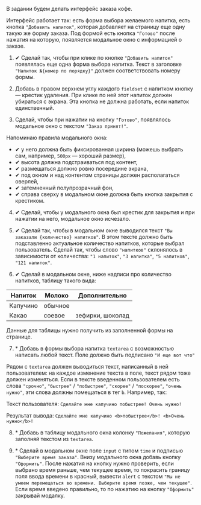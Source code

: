 В задании будем делать интерфейс заказа кофе.

Интерфейс работает так: есть форма выбора желаемого напитка, есть кнопка `"Добавить напиток"`, которая добавляет на страницу еще одну такую же форму заказа. Под формой есть кнопка `"Готово"` после нажатия на которую, появляется модальное окно с информацией о заказе.

1. ✔ Сделай так, чтобы при клике по кнопке `"Добавить напиток"` появлялась еще одна форма выбора напитка. Текст в заголовке `"Напиток №{номер по порядку}"` должен соответствовать номеру формы.

2. Добавь в правом верхнем углу каждого `fieldset` с напитком кнопку — крестик удаления. При клике по ней этот напиток должен убираться с экрана. Эта кнопка не должна работать, если напиток единственный.

3. Сделай, чтобы при нажатии на кнопку `"Готово"`, появлялось модальное окно с текстом `"Заказ принят!"`.

Напоминаю правила модального окна:

- ✔ у него должна быть фиксированная ширина (можешь выбрать сам, например, `500px` — хороший размер),
- ✔ высота должна подстраиваться под контент,
- ✔ размещаться должно ровно посередине экрана,
- ✔ под окном и над контентом страницы должен располагаться оверлей,
- ✔ затемненный полупрозрачный фон,
- ✔ справа сверху в модальном окне должна быть кнопка закрытия с крестиком.

4. ✔ Сделай, чтобы у модального окна был крестик для закрытия и при нажатии на него, модальное окно исчезало.

5. ✔ Сделай так, чтобы в модальном окне выводился текст `"Вы заказали {количество} напитков"`. В этом тексте должно быть подставленно актуальное количество напитков, которые выбрал пользователь. Сделай так, чтобы слово `"напитков"` склонялось в зависимости от количества: `"1 напиток"`, `"3 напитка"`, `"5 напитков"`, `"121 напиток"`.

6. ✔ Сделай в модальном окне, ниже надписи про количество напитков, таблицу такого вида:

| Напиток  | Молоко  | Дополнительно    |
| -------- | ------- | ---------------- |
| Капучино | обычное |
| Какао    | соевое  | зефирки, шоколад |

Данные для таблицы нужно получить из заполненной формы на странице.

7. \* Добавь в формы выбора напитка `textarea` с возможностью написать любой текст. Поле должно быть подписано `"И еще вот что"`

Рядом с `textarea` должен выводиться текст, написанный в ней пользователем: на каждое изменение текста в поле, текст рядом тоже должен изменяться. Если в тексте введенном пользователем есть слова `"срочно"`, `"быстрее"` / `"побыстрее"`, `"скорее"` / `"поскорее"`, `"очень нужно"`, эти слова должны помещаться в тег `b`. Например, так:

Текст пользователя: `Сделайте мне капучино побыстрее! Очень нужно!`

Результат вывода: `Сделайте мне капучино <b>побыстрее</b>! <b>Очень нужно</b>!`

8. \* Добавь в таблицу модального окна колонку `"Пожелания"`, которую заполняй текстом из `textarea`.

9. \* Сделай в модальном окне поле `input` с типом `time` и подписью `"Выберите время заказа"`. Внизу модального окна добавь кнопку `"Оформить"`. После нажатия на кнопку нужно проверить, если выбрано время раньше, чем текущее время, то покрасить границу поля ввода времени в красный, вывести `alert` с текстом `"Мы не умеем перемещаться во времени. Выберите время позже, чем текущее"`. Если время введено правильно, то по нажатию на кнопку `"Оформить"` закрывай модалку.
